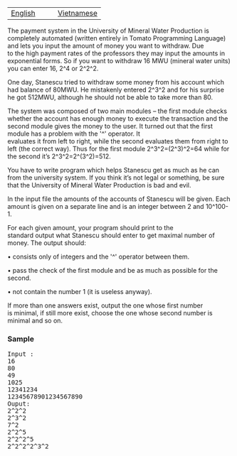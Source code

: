 <table class="problems" width="100%"><tbody><tr class="navigation">
<td width="50%"><a href="/problems/MSE06E/en/">English</a></td> 
<td width="50%"><a href="/problems/MSE06E/vn/">Vietnamese</a></td> 
</tr></tbody></table>

<p></p><p>
 
The payment system  in  the University of Mineral Water Production  is
completely automated (written entirely in Tomato Programming Language)
and lets you input the amount of money you want  to withdraw. Due  
to  the high payment  rates of  the professors  they may  input  the
amounts in exponential forms. So if you want to withdraw 16 MWU (mineral 
water units) you can enter 16, 2^4 or 2^2^2. </p><p>
One day, Stanescu  tried  to withdraw  some money  from his account 
which had balance of 80MWU. He mistakenly entered 2^3^2 and  for his
surprise he got 512MWU, although he should not be able to take more than 80. </p><p>
The system was composed of two main modules – the  first module checks 
whether  the account has enough money  to execute  the  transaction
and the second module gives the money to the user. It turned out 
that the first module has a problem with  the  '^'  operator.  It  
evaluates  it  from  left  to  right, while  the  second  evaluates
them from right to left (the correct way). Thus for the first module 
2^3^2=(2^3)^2=64 while for the second it’s 2^3^2=2^(3^2)=512. </p><p>
You have to write program which helps Stanescu get as much as he can
from the university system.  If you  think  it’s not  legal or something, 
be sure  that  the University of Mineral Water
Production is bad and evil. </p><p>
In the input file the amounts of the accounts of Stanescu will be given. 
Each amount is given on a separate line and is an integer between 2 and 10^100-1. </p><p>
For  each  given  amount,  your  program  should  print  to  the  
standard  output what  Stanescu should enter to get maximal number
of money. The output should: </p><p>
•  consists only of integers and the '^' operator between them.  </p><p>
•  pass the check of the first module and be as much as possible for 
the second. </p><p>
•  not contain the number 1 (it is useless anyway).  </p><p>
If more  than one answers exist, output  the one whose  first number  
is minimal,  if still more exist, choose the one whose second number 
is minimal and so on. </p><p>
 
</p><h3>Sample</h3>
<pre>Input :
16 
80 
49 
1025 
12341234 
12345678901234567890 
Ouput: 
2^2^2 
2^3^2 
7^2 
2^2^5 
2^2^2^5 
2^2^2^2^3^2
</pre>